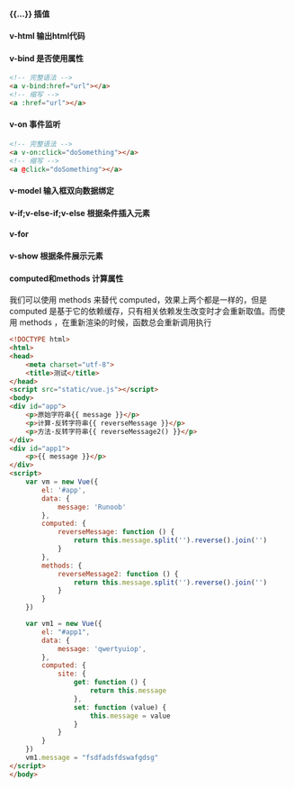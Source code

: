 #### {{...}} 插值

#### v-html 输出html代码

#### v-bind 是否使用属性
```html
<!-- 完整语法 -->
<a v-bind:href="url"></a>
<!-- 缩写 -->
<a :href="url"></a>
```
#### v-on 事件监听

```html
<!-- 完整语法 -->
<a v-on:click="doSomething"></a>
<!-- 缩写 -->
<a @click="doSomething"></a>
```

#### v-model 输入框双向数据绑定

#### v-if;v-else-if;v-else 根据条件插入元素

#### v-for

#### v-show 根据条件展示元素


#### computed和methods 计算属性
我们可以使用 methods 来替代 computed，效果上两个都是一样的，但是 computed 是基于它的依赖缓存，只有相关依赖发生改变时才会重新取值。而使用 methods ，在重新渲染的时候，函数总会重新调用执行
```html
<!DOCTYPE html>
<html>
<head>
    <meta charset="utf-8">
    <title>测试</title>
</head>
<script src="static/vue.js"></script>
<body>
<div id="app">
    <p>原始字符串{{ message }}</p>
    <p>计算-反转字符串{{ reverseMessage }}</p>
    <p>方法-反转字符串{{ reverseMessage2() }}</p>
</div>
<div id="app1">
    <p>{{ message }}</p>
</div>
<script>
    var vm = new Vue({
        el: '#app',
        data: {
            message: 'Runoob'
        },
        computed: {
            reverseMessage: function () {
                return this.message.split('').reverse().join('')
            }
        },
        methods: {
            reverseMessage2: function () {
                return this.message.split('').reverse().join('')
            }
        }
    })

    var vm1 = new Vue({
        el: "#app1",
        data: {
            message: 'qwertyuiop',
        },
        computed: {
            site: {
                get: function () {
                    return this.message
                },
                set: function (value) {
                    this.message = value
                }
            }
        }
    })
    vm1.message = "fsdfadsfdswafgdsg"
</script>
</body>
```
####
